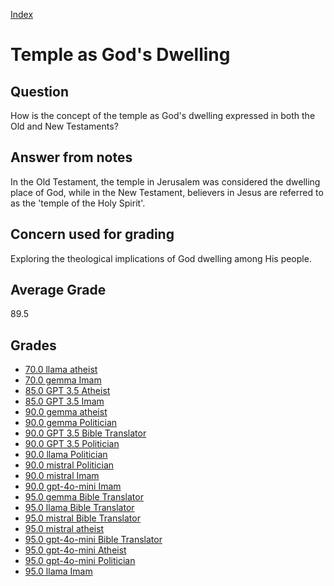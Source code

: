 
[Index](../../index.md)
# Temple as God's Dwelling
## Question
How is the concept of the temple as God's dwelling expressed in both the Old and New Testaments?

## Answer from notes
In the Old Testament, the temple in Jerusalem was considered the dwelling place of God, while in the New Testament, believers in Jesus are referred to as the 'temple of the Holy Spirit'.

## Concern used for grading
Exploring the theological implications of God dwelling among His people.

## Average Grade
89.5

## Grades
 * [70.0 llama atheist](../answers/llama_atheist/Temple_as_God's_Dwelling.md)
 * [70.0 gemma Imam](../answers/gemma_Imam/Temple_as_God's_Dwelling.md)
 * [85.0 GPT 3.5 Atheist](../answers/GPT_3.5_Atheist/Temple_as_God's_Dwelling.md)
 * [85.0 GPT 3.5 Imam](../answers/GPT_3.5_Imam/Temple_as_God's_Dwelling.md)
 * [90.0 gemma atheist](../answers/gemma_atheist/Temple_as_God's_Dwelling.md)
 * [90.0 gemma Politician](../answers/gemma_Politician/Temple_as_God's_Dwelling.md)
 * [90.0 GPT 3.5 Bible Translator](../answers/GPT_3.5_Bible_Translator/Temple_as_God's_Dwelling.md)
 * [90.0 GPT 3.5 Politician](../answers/GPT_3.5_Politician/Temple_as_God's_Dwelling.md)
 * [90.0 llama Politician](../answers/llama_Politician/Temple_as_God's_Dwelling.md)
 * [90.0 mistral Politician](../answers/mistral_Politician/Temple_as_God's_Dwelling.md)
 * [90.0 mistral Imam](../answers/mistral_Imam/Temple_as_God's_Dwelling.md)
 * [90.0 gpt-4o-mini Imam](../answers/gpt-4o-mini_Imam/Temple_as_God's_Dwelling.md)
 * [95.0 gemma Bible Translator](../answers/gemma_Bible_Translator/Temple_as_God's_Dwelling.md)
 * [95.0 llama Bible Translator](../answers/llama_Bible_Translator/Temple_as_God's_Dwelling.md)
 * [95.0 mistral Bible Translator](../answers/mistral_Bible_Translator/Temple_as_God's_Dwelling.md)
 * [95.0 mistral atheist](../answers/mistral_atheist/Temple_as_God's_Dwelling.md)
 * [95.0 gpt-4o-mini Bible Translator](../answers/gpt-4o-mini_Bible_Translator/Temple_as_God's_Dwelling.md)
 * [95.0 gpt-4o-mini Atheist](../answers/gpt-4o-mini_Atheist/Temple_as_God's_Dwelling.md)
 * [95.0 gpt-4o-mini Politician](../answers/gpt-4o-mini_Politician/Temple_as_God's_Dwelling.md)
 * [95.0 llama Imam](../answers/llama_Imam/Temple_as_God's_Dwelling.md)
